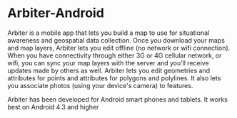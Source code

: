 Arbiter-Android
===============

Arbiter is a mobile app that lets you build a map to use for situational awareness and geospatial data collection. Once you download your maps and map layers, Arbiter lets you edit offline (no network or wifi connection).  When you have connectivity through either 3G or 4G cellular network, or wifi, you can sync your map layers with the server and you’ll receive updates made by others as well.  Arbiter lets you edit geometries and attributes for points and attributes for polygons and polylines.  It also lets you associate photos (using your device's camera) to features.

Arbiter has been developed for Android smart phones and tablets. It works best on Android 4.3 and higher
